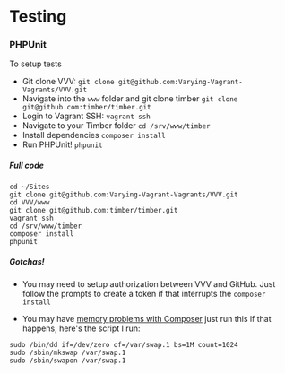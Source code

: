 # Testing

### PHPUnit

To setup tests

- Git clone VVV: `git clone git@github.com:Varying-Vagrant-Vagrants/VVV.git`
- Navigate into the `www` folder and git clone timber `git clone git@github.com:timber/timber.git`
- Login to Vagrant SSH: `vagrant ssh`
- Navigate to your Timber folder `cd /srv/www/timber`
- Install dependencies `composer install`
- Run PHPUnit! `phpunit`

##### Full code

```
cd ~/Sites
git clone git@github.com:Varying-Vagrant-Vagrants/VVV.git
cd VVV/www
git clone git@github.com:timber/timber.git
vagrant ssh
cd /srv/www/timber
composer install
phpunit
```

##### Gotchas!

- You may need to setup authorization between VVV and GitHub. Just follow the prompts to create a token if that interrupts the `composer install`

- You may have [memory problems with Composer](https://getcomposer.org/doc/articles/troubleshooting.md#proc-open-fork-failed-errors) just run this if that happens, here's the script I run:

```
sudo /bin/dd if=/dev/zero of=/var/swap.1 bs=1M count=1024
sudo /sbin/mkswap /var/swap.1
sudo /sbin/swapon /var/swap.1
```


